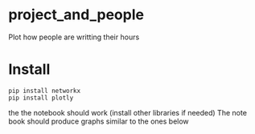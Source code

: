 # project_and_people

Plot how people are writting their hours

# Install

```
pip install networkx
pip install plotly
```

the the notebook should work (install other libraries if needed)
The note book should produce graphs similar to the ones below
